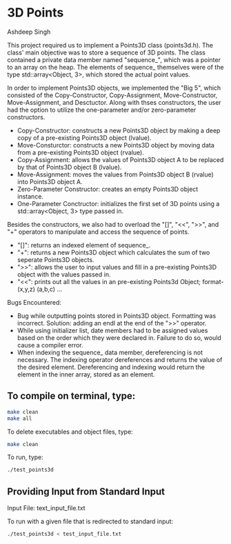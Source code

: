 # 3D Points
Ashdeep Singh

This project required us to implement a Points3D class (points3d.h). The class' main objective was to store a sequence of 3D points. The class contained a private data member named "sequence_", which was a pointer to an array on the heap. The elements of sequence_ themselves were of the type std::array<Object, 3>, which stored the actual point values. 

In order to implement Points3D objects, we implemented the "Big 5", which consisted of the Copy-Constructor, Copy-Assignment, Move-Constructor, Move-Assignment, and Desctuctor. Along with thses constructors, the user had the option to utilize the one-parameter and/or zero-parameter constructors. 
  
  * Copy-Constructor: constructs a new Points3D object by making a deep copy of a pre-existing Points3D object (lvalue).
  * Move-Consturctor: constructs a new Points3D object by moving data from a pre-existing Points3D object (rvalue).
  * Copy-Assignment: allows the values of Points3D object A to be replaced by that of Points3D object B (lvalue). 
  * Move-Assignment: moves the values from Points3D object B (rvalue) into Points3D object A.
  * Zero-Parameter Constructor: creates an empty Points3D object instance.
  * One-Parameter Conctructor: initializes the first set of 3D points using a std::array<Object, 3> type passed in.
 
 Besides the constructors, we also had to overload the "[]", "<<", ">>", and "+" operators to manipulate and access the sequence of points. 
  * "[]": returns an indexed element of sequence_.
  * "+": returns a new Points3D object which calculates the sum of two seperate Points3D objects. 
  * ">>": allows the user to input values and fill in a pre-existing Points3D object with the values passed in.
  * "<<": prints out all the values in an pre-existing Points3d Object; format- (x,y,z) (a,b,c) ...

Bugs Encountered:
  * Bug while outputting points stored in Points3D object. Formatting was incorrect. Solution: adding an endl at the end of the ">>" operator.
  * While using initializer list, date members had to be assigned values based on the order which they were declared in. Failure to do so, would cause a compiler error. 
  * When indexing the sequence_ data member, dereferencing is not necessary. The indexing operator dereferences and returns the value of the desired element. Dereferencing and indexing would return the element in the inner array, stored as an element. 


## To compile on terminal, type:

```bash
make clean
make all
```

To delete executables and object files, type:

```bash
make clean
```

To run, type:

```bash
./test_points3d
```

## Providing Input from Standard Input

Input File: text_input_file.txt

To run with a given file that is redirected to standard input:

```bash
./test_points3d < test_input_file.txt
```
